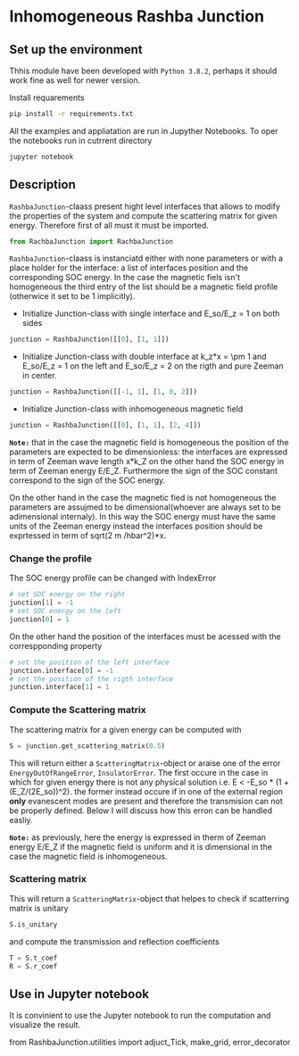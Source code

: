 # Inhomogeneous Rashba Junction

## Set up the environment

Thhis module have been developed with `Python 3.8.2`, perhaps it should work fine as well for newer version.

Install requarements

```bash
pip install -r requirements.txt
```

All the examples and appliatation are run in Jupyther Notebooks. To oper the notebooks run in cutrrent directory

```bash
jupyter notebook
```

## Description

`RashbaJunction`-claass present hight level interfaces that allows to modify the properties of the system and compute the scattering matrix for given energy. Therefore first of all must it must be imported.

```python
from RachbaJunction import RachbaJunction
```

`RashbaJunction`-claass is instanciatd either with none parameters or with a place holder for the interface: a list of interfaces position and the corresponding SOC energy. In the case the magnetic fiels isn't homogeneous the third entry of the list should be a magnetic field profile (otherwice it set to be 1 implicitly).

* Initialize Junction-class with single interface and  E_so/E_z = 1 on both sides

```python
junction = RashbaJunction([[0], [1, 1]])
```

* Initialize Junction-class with double interface at k_z*x = \pm 1 and  E_so/E_z = 1 on the left and E_so/E_z = 2 on the rigth and pure Zeeman in center.

``` python
junction = RashbaJunction([[-1, 1], [1, 0, 2]])
```

* Initialize Junction-class with inhomogeneous magnetic field

``` python
junction = RashbaJunction([[0], [1, 1], [2, 4]])
```

**`Note:`**  that in the case the magnetic field is homogeneous the position of the parameters are expected to be dimensionless: the interfaces are expressed in term of Zeeman wave length x*k_Z on the other hand the SOC energy in term of Zeeman energy E/E_Z. Furthermore the sign of the SOC constant correspond to the sign of the SOC energy.

On the other hand in the case the magnetic fied is not homogeneous the parameters are assujmed to be dimensional(whoever are always set to be adimensional internaly). In this way the SOC energy must have the same units of the Zeeman energy instead the interfaces position should be exprtessed in term of sqrt(2 m /hbar^2)*x.

### Change the profile

The SOC energy profile can be changed with IndexError

```python
# set SOC energy on the right
junction[1] = -1
# set SOC energy on the left
junction[0] = 1
```

On the other hand the position of the interfaces must be acessed with the correspponding property

```python
# set the position of the left interface
junction.interface[0] = -1
# set the position of the rigth interface
junction.interface[1] = 1
```

### Compute the Scattering matrix

The scattering matrix for a given energy can be computed with

```python
S = junction.get_scattering_matrix(0.5)
```

This will return either a `ScatteringMatrix`-object or araise one of the error `EnergyOutOfRangeError`, `InsulatorError`. The first occure in the case in which for given energy there is not any physical solution i.e. E < -E_so * (1 + (E_Z/(2E_so))^2). the former instead occure if in one of the external region **only** evanescent modes are present and therefore the transmision can not be properly defined.
Below I will discuss how this erron can be handled easliy.

**`Note:`** as previously, here the energy is expressed in therm of Zeeman energy E/E_Z if the magnetic field is uniform and it is dimensional in the case the magnetic field is inhomogeneous.

### Scattering matrix

This will return a `ScatteringMatrix`-object that helpes to check if scatterring matrix is unitary

```python
S.is_unitary
```

and compute the transmission and reflection coefficients

```python
T = S.t_coef
R = S.r_coef
```

## Use in Jupyter notebook

It is  convinient to use the Jupyter notebook to run the computation and visualize the result.

from RashbaJunction.utilities import adjuct_Tick, make_grid, error_decorator
